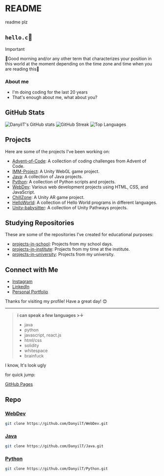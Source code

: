 # README
readme plz

## `hello.c`👋
<!--
```c
#include <stdio.h>
int main() {
    printf("Hello, World!\n");
    return 0;
}
```
-->
> [!IMPORTANT]
> 🔆Good morning and/or any other term that characterizes your position in this world at the moment depending on the time zone and time when you are reading this🌝

### About me

- I'm doing coding for the last 20 years
- That's enough about me, what about you?

## GitHub Stats

![DanyilT's GitHub stats](https://github-readme-stats.vercel.app/api?username=DanyilT&show_icons=true&theme=radical&bg_color=30,6a11cb,000&title_color=fff&text_color=fff)
![GitHub Streak](https://github-readme-streak-stats.herokuapp.com/?user=DanyilT&theme=radical&background=30,6a11cb,000&title_color=fff&text_color=fff)
![Top Languages](https://github-readme-stats.vercel.app/api/top-langs/?username=DanyilT&layout=compact&theme=radical&bg_color=30,6a11cb,000&title_color=fff&text_color=fff)

## Projects

Here are some of the projects I've been working on:

- [Advent-of-Code](https://github.com/DanyilT/Advent-of-Code): A collection of coding challenges from Advent of Code.
- [IMM-Project](https://github.com/DanyilT/IMM-Project): A Unity WebGL game project.
- [Java](https://github.com/DanyilT/Java): A collection of Java projects.
- [Python](https://github.com/DanyilT/Python): A collection of Python scripts and projects.
- [WebDev](https://github.com/DanyilT/WebDev): Various web development projects using HTML, CSS, and JavaScript.
- [ChillZone](https://github.com/DanyilT/ChillZone): A Unity AR game project.
- [HelloWorld](https://github.com/DanyilT/HelloWorld): A collection of Hello World programs in different languages.
- [Unity-babysitter](https://github.com/DanyilT/Unity-babysitter): A collection of Unity Pathways projects.

## Studying Repositories

These are some of the repositories I’ve created for educational purposes:

- [projects-in-school](https://github.com/DanyilT/projects-in-school): Projects from my school days.
- [projects-in-institute](https://github.com/DanyilT/projects-in-institute): Projects from my time at the institute.
- [projects-in-university](https://github.com/DanyilT/projects-in-university): Projects from my university.

## Connect with Me

- [Instagram](https://instagram.com/dany_tymchuk)
- [LinkedIn](https://linkedin.com/in/danyil-tymchuk)
- [Personal Portfolio](https://danyilt.github.io/WebDev/PersonalPortfolio)

Thanks for visiting my profile! Have a great day! 😊




__________________________________________________________________________________
> __i can speak a few languages >↓__
> - java
> - python
> - javascript, react.js
> - html/css
> - solidity
> - whitespace
> - brainfuck

I know, It's look ugly

for quick jump:

[GitHub Pages](https://danyilt.github.io/WebDev/)


## Repo

### [WebDev](https://github.com/DanyilT/WebDev)
```sh
git clone https://github.com/DanyilT/WebDev.git
```

### [Java](https://github.com/DanyilT/Java)
```sh
git clone https://github.com/DanyilT/Java.git
```

### [Python](https://github.com/DanyilT/Pyhon)
```sh
git clone https://github.com/DanyilT/Python.git
```
